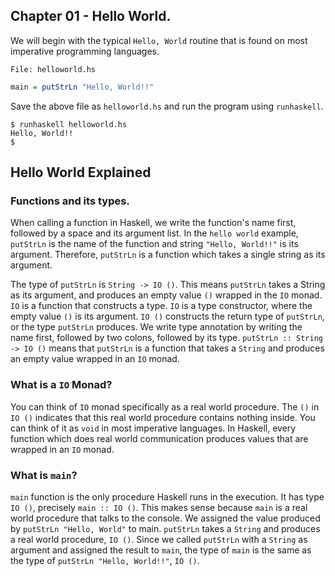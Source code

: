
## Chapter 01 - Hello World. 

We will begin with the typical `Hello, World` routine that is found on most imperative programming languages.

`File: helloworld.hs`
```haskell
main = putStrLn "Hello, World!!"
```

Save the above file as `helloworld.hs` and run the program using `runhaskell`.

```
$ runhaskell helloworld.hs
Hello, World!!
$
```

## Hello World Explained

### Functions and its types.

When calling a function in Haskell, we write the function's name first, followed by a space and its argument list. In the `hello world` example, `putStrLn` is the name of the function and string `"Hello, World!!"` is its argument. Therefore, `putStrLn` is a function which takes a single string as its argument. 

The type of `putStrLn` is `String -> IO ()`. This means `putStrLn` takes a String as its argument, and produces an empty value `()` wrapped in the `IO` monad. `IO` is a function that constructs a type. `IO` is a type constructor, where the empty value `()` is its argument. `IO ()` constructs the return type of `putStrLn`, or the type `putStrLn` produces. We write type annotation by writing the name first, followed by two colons, followed by its type. `putStrLn :: String -> IO ()` means that `putStrLn` is a function that takes a `String` and produces an empty value wrapped in an `IO` monad. 

### What is a `IO` Monad?

You can think of `IO` monad specifically as a real world procedure. The `()` in `IO ()` indicates that this real world procedure contains nothing inside. You can think of it as `void` in most imperative languages.  In Haskell, every function which does real world communication produces values that are wrapped in an `IO` monad. 

### What is `main`?

`main` function is the only procedure Haskell runs in the execution. It has type `IO ()`, precisely `main :: IO ()`. This makes sense because `main` is a real world procedure that talks to the console. We assigned the value produced by `putStrLn "Hello, World"` to main. `putStrLn` takes a `String` and produces a real world procedure, `IO ()`. Since we called `putStrLn` with a `String` as argument and assigned the result to `main`, the type of `main` is the same as the type of `putStrLn "Hello, World!!"`, `IO ()`.

